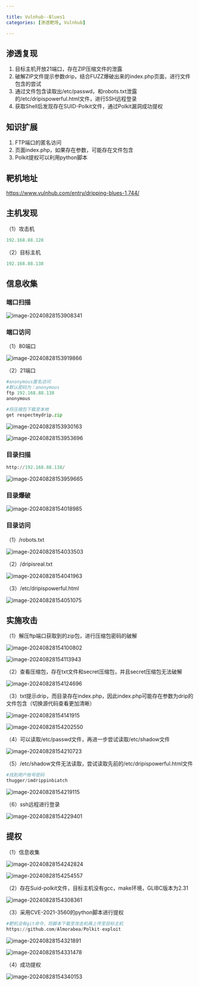 ```yaml
---

title: Vulnhub--Blues1
categories: [渗透靶场, Vulnhub]

---
```


## 渗透复现

1. 目标主机开放21端口，存在ZIP压缩文件的泄露
2. 破解ZIP文件提示参数drip，结合FUZZ爆破出来的index.php页面，进行文件包含的尝试
3. 通过文件包含读取出/etc/passwd，和robots.txt泄露的/etc/dripispowerful.html文件，进行SSH远程登录
4. 获取Shell后发现存在SUID-Polkit文件，通过Polkit漏洞成功提权

## 知识扩展

1. FTP端口的匿名访问
2. 页面index.php，如果存在参数，可能存在文件包含
3. Polkit提权可以利用python脚本

## 靶机地址

https://www.vulnhub.com/entry/dripping-blues-1,744/

## 主机发现

（1）攻击机

```py
192.168.88.128
```

（2）目标主机

```py
192.168.88.138
```

## 信息收集

### 端口扫描

![image-20240828153908341](https://cdn.jsdelivr.net/gh/Pres3nt/Typoraimages@master/images/202408281539516.png)

### 端口访问

（1）80端口

![image-20240828153919866](https://cdn.jsdelivr.net/gh/Pres3nt/Typoraimages@master/images/202408281539939.png)

（2）21端口

```py
#anonymous匿名访问
#默认密码为：anonymous
ftp 192.168.88.138
anonymous

#将压缩包下载至本地
get respectmydrip.zip
```

![image-20240828153930163](https://cdn.jsdelivr.net/gh/Pres3nt/Typoraimages@master/images/202408281539270.png)

![image-20240828153953696](https://cdn.jsdelivr.net/gh/Pres3nt/Typoraimages@master/images/202408281539801.png)

### 目录扫描

```py
http://192.168.88.138/
```

![image-20240828153959665](https://cdn.jsdelivr.net/gh/Pres3nt/Typoraimages@master/images/202408281539751.png)

### 目录爆破

![image-20240828154018985](https://cdn.jsdelivr.net/gh/Pres3nt/Typoraimages@master/images/202408281540104.png)

### 目录访问

（1）/robots.txt

![image-20240828154033503](https://cdn.jsdelivr.net/gh/Pres3nt/Typoraimages@master/images/202408281540623.png)

（2）/dripisreal.txt

![image-20240828154041963](https://cdn.jsdelivr.net/gh/Pres3nt/Typoraimages@master/images/202408281540057.png)

（3）/etc/dripispowerful.html

![image-20240828154051075](https://cdn.jsdelivr.net/gh/Pres3nt/Typoraimages@master/images/202408281540158.png)

## 实施攻击

（1）解压ftp端口获取到的zip包，进行压缩包密码的破解

![image-20240828154100802](https://cdn.jsdelivr.net/gh/Pres3nt/Typoraimages@master/images/202408281541911.png)

![image-20240828154113943](https://cdn.jsdelivr.net/gh/Pres3nt/Typoraimages@master/images/202408281541069.png)

（2）查看压缩包，存在txt文件和secret压缩包，并且secret压缩包无法破解

![image-20240828154124696](https://cdn.jsdelivr.net/gh/Pres3nt/Typoraimages@master/images/202408281541833.png)

（3）txt提示drip，而目录存在index.php，因此index.php可能存在参数为drip的文件包含（切换源代码查看更加清晰）

![image-20240828154141915](https://cdn.jsdelivr.net/gh/Pres3nt/Typoraimages@master/images/202408281541011.png)

![image-20240828154202550](https://cdn.jsdelivr.net/gh/Pres3nt/Typoraimages@master/images/202408281542702.png)

（4）可以读取/etc/passwd文件，再进一步尝试读取/etc/shadow文件

![image-20240828154210723](https://cdn.jsdelivr.net/gh/Pres3nt/Typoraimages@master/images/202408281542825.png)

（5）/etc/shadow文件无法读取，尝试读取先前的/etc/dripispowerful.html文件

```py
#找到用户账号密码
thugger/imdrippinbiatch
```

![image-20240828154219115](https://cdn.jsdelivr.net/gh/Pres3nt/Typoraimages@master/images/202408281542217.png)

（6）ssh远程进行登录

![image-20240828154229401](https://cdn.jsdelivr.net/gh/Pres3nt/Typoraimages@master/images/202408281542508.png)

## 提权

（1）信息收集

![image-20240828154242824](https://cdn.jsdelivr.net/gh/Pres3nt/Typoraimages@master/images/202408281542923.png)

![image-20240828154254557](https://cdn.jsdelivr.net/gh/Pres3nt/Typoraimages@master/images/202408281542675.png)

（2）存在Suid-polkit文件，目标主机没有gcc，make环境，GLIBC版本为2.31

![image-20240828154308361](https://cdn.jsdelivr.net/gh/Pres3nt/Typoraimages@master/images/202408281543471.png)

（3）采用CVE-2021-3560的python脚本进行提权

```py
#靶机没有git命令，将脚本下载至攻击机再上传至目标主机
https://github.com/Almorabea/Polkit-exploit
```

![image-20240828154321891](https://cdn.jsdelivr.net/gh/Pres3nt/Typoraimages@master/images/202408281543970.png)

![image-20240828154331478](https://cdn.jsdelivr.net/gh/Pres3nt/Typoraimages@master/images/202408281543590.png)

（4）成功提权

![image-20240828154340153](https://cdn.jsdelivr.net/gh/Pres3nt/Typoraimages@master/images/202408281543263.png)